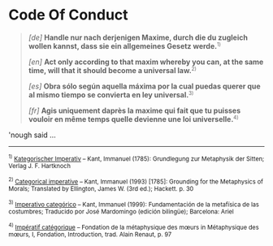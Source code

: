 # Code Of Conduct

>
> _[de]_ **Handle nur nach derjenigen Maxime, durch die du zugleich wollen kannst, dass sie ein allgemeines Gesetz werde.**<small><sup>1)</sup></small>
>
> _[en]_ **Act only according to that maxim whereby you can, at the same time, will that it should become a universal law.**<small><sup>2)</sup></small>
>
> _[es]_ **Obra sólo según aquella máxima por la cual puedas querer que al mismo tiempo se convierta en ley universal.**<small><sup>3)</sup></small>
>
> _[fr]_ **Agis uniquement daprès la maxime qui fait que tu puisses vouloir en même temps quelle devienne une loi universelle.**<small><sup>4)</sup></small>
>

'nough said …

----

<small><sup>1)</sup> [Kategorischer Imperativ](https://de.wikipedia.org/wiki/Kategorischer_Imperativ) – Kant, Immanuel (1785): Grundlegung zur Metaphysik der Sitten; Verlag J. F. Hartknoch</small>

<small><sup>2)</sup> [Categorical imperative](https://en.wikipedia.org/wiki/Kategorischer_Imperativ) – Kant, Immanuel (1993) [1785]: Grounding for the Metaphysics of Morals; Translated by Ellington, James W. (3rd ed.); Hackett. p. 30</small>

<small><sup>3)</sup> [Imperativo categórico](https://es.wikipedia.org/wiki/Imperativo_categ%C3%B3rico) – Kant, Immanuel (1999): Fundamentación de la metafísica de las costumbres; Traducido por José Mardomingo (edición bilingüe); Barcelona: Ariel</small>

<small><sup>4)</sup> [Impératif catégorique](https://fr.wikipedia.org/wiki/Imp%C3%A9ratif_cat%C3%A9gorique) – Fondation de la métaphysique des mœurs in Métaphysique des mœurs, I, Fondation, Introduction, trad. Alain Renaut, p. 97</small>
